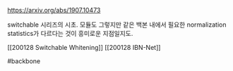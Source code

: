 https://arxiv.org/abs/1907.10473

switchable 시리즈의 시초. 모듈도 그렇지만 같은 백본 내에서 필요한 normalization statistics가 다르다는 것이 흥미로운 지점일지도.

[[200128 Switchable Whitening]]
[[200128 IBN-Net]]

#backbone
